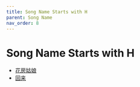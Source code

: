 ```yaml
---
title: Song Name Starts with H
parent: Song Name 
nav_order: 8
---
```


# Song Name Starts with H

- [花房姑娘](/lyrics/Cui_Jian/huafangguniang)
- [回来](/lyrics/Wei_Hua/huilai)

